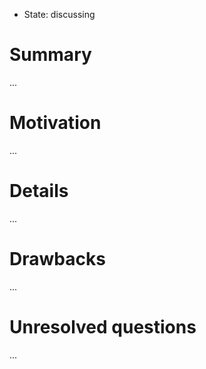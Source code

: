 - State: discussing

# Summary

...

# Motivation

...

# Details

...

# Drawbacks

...

# Unresolved questions

...
